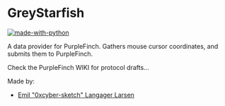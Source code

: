 # GreyStarfish
[![made-with-python](https://img.shields.io/badge/Made%20with-Python-1f425f.svg)](https://www.python.org/)

A data provider for PurpleFinch.
Gathers mouse cursor coordinates, and submits them to PurpleFinch.


Check the PurpleFinch WIKI for protocol drafts...


Made by:
- [Emil "0xcyber-sketch" Langager Larsen](https://github.com/0xcyber-sketch)
